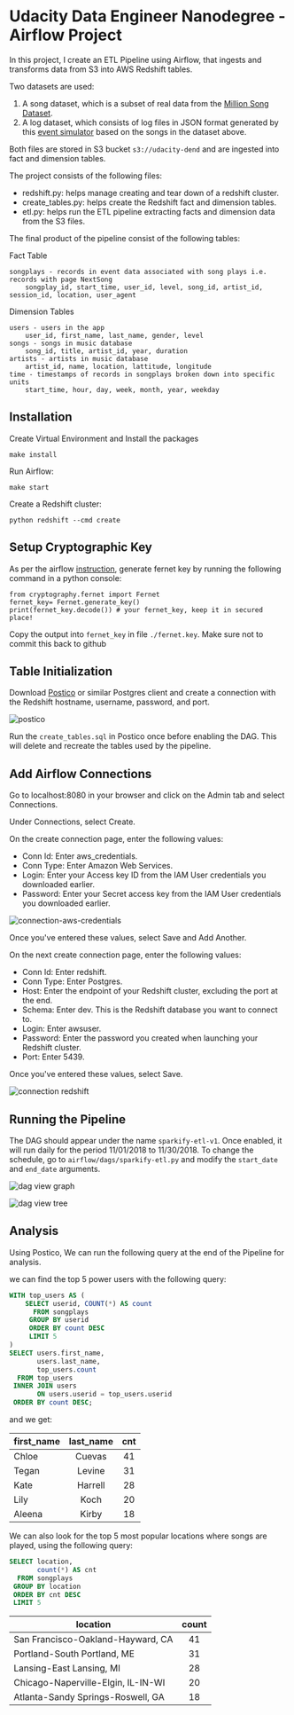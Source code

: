 [connection-aws-credentials]: https://github.com/jazracherif/udacity-data-engineer-airflow/blob/master/docs/connection-aws-credentials.png
[connection-redshift]: https://github.com/jazracherif/udacity-data-engineer-airflow/blob/master/docs/connection-redshift.png
[dag-view-graph]: https://github.com/jazracherif/udacity-data-engineer-airflow/blob/master/docs/dag-view-graph.png
[dag-view-tree]: https://github.com/jazracherif/udacity-data-engineer-airflow/blob/master/docs/dag-view-tree.png
[postico]: https://github.com/jazracherif/udacity-data-engineer-airflow/blob/master/docs/postico.png

# Udacity Data Engineer Nanodegree - Airflow Project

In this project, I create an ETL Pipeline using Airflow, that ingests and transforms data from S3 into AWS Redshift tables.

Two datasets are used:
1. A song dataset, which is a subset of real data from the [Million Song Dataset](http://millionsongdataset.com/).
2. A log dataset, which consists of log files in JSON format generated by this [event simulator](https://github.com/Interana/eventsim) based on the songs in the dataset above.


Both files are stored in S3 bucket `s3://udacity-dend` and are ingested into fact and dimension tables.

The project consists of the following files:
- redshift.py: helps manage creating and tear down of a redshift cluster.
- create_tables.py: helps create the Redshift fact and dimension tables.
- etl.py: helps run the ETL pipeline extracting facts and dimension data from the S3 files.

The final product of the pipeline consist of the following tables:

Fact Table

    songplays - records in event data associated with song plays i.e. records with page NextSong
        songplay_id, start_time, user_id, level, song_id, artist_id, session_id, location, user_agent

Dimension Tables

    users - users in the app
        user_id, first_name, last_name, gender, level
    songs - songs in music database
        song_id, title, artist_id, year, duration
    artists - artists in music database
        artist_id, name, location, lattitude, longitude
    time - timestamps of records in songplays broken down into specific units
        start_time, hour, day, week, month, year, weekday

## Installation

Create Virtual Environment and Install the packages

`make install`

Run Airflow:

`make start`

Create a Redshift cluster:

`python redshift --cmd create`

## Setup Cryptographic Key

As per the airflow [instruction](https://airflow.readthedocs.io/en/stable/howto/secure-connections.html), generate fernet key by running the following command in a python console:

    from cryptography.fernet import Fernet
    fernet_key= Fernet.generate_key()
    print(fernet_key.decode()) # your fernet_key, keep it in secured place!

Copy the output into `fernet_key` in file `./fernet.key`. Make sure not to commit this back to github

## Table Initialization

Download [Postico](https://eggerapps.at/postico/) or similar Postgres client and create a connection with the Redshift hostname, username, password, and port.

![postico][postico]

Run the `create_tables.sql` in Postico once before enabling the DAG. This will delete and recreate the tables used by the pipeline.

## Add Airflow Connections

Go to localhost:8080 in your browser and click on the Admin tab and select Connections.

Under Connections, select Create.

On the create connection page, enter the following values:
* Conn Id: Enter aws_credentials.
* Conn Type: Enter Amazon Web Services.
* Login: Enter your Access key ID from the IAM User credentials you downloaded earlier.
* Password: Enter your Secret access key from the IAM User credentials you downloaded earlier.

![connection-aws-credentials][connection-aws-credentials]

Once you've entered these values, select Save and Add Another.

On the next create connection page, enter the following values:
* Conn Id: Enter redshift.
* Conn Type: Enter Postgres.
* Host: Enter the endpoint of your Redshift cluster, excluding the port at the end.
* Schema: Enter dev. This is the Redshift database you want to connect to.
* Login: Enter awsuser.
* Password: Enter the password you created when launching your Redshift cluster.
* Port: Enter 5439.

Once you've entered these values, select Save.

![connection redshift][connection-redshift]


## Running the Pipeline

The DAG should appear under the name `sparkify-etl-v1`. Once enabled, it will run daily for the period 11/01/2018 to 11/30/2018. To change the schedule, go to `airflow/dags/sparkify-etl.py` and modify the `start_date` and `end_date` arguments.

![dag view graph][dag-view-graph]

![dag view tree][dag-view-tree]

## Analysis

Using Postico, We can run the following query at the end of the Pipeline for analysis.


we can find the top 5 power users with the following query:

~~~ sql
WITH top_users AS (
    SELECT userid, COUNT(*) AS count
      FROM songplays
     GROUP BY userid
     ORDER BY count DESC
     LIMIT 5
)
SELECT users.first_name, 
       users.last_name, 
       top_users.count
  FROM top_users
 INNER JOIN users
       ON users.userid = top_users.userid
 ORDER BY count DESC;
~~~~

and we get:

| first_name | last_name | cnt |
| ------------- |:-------------:|:-------------:|
| Chloe | Cuevas | 41 |
| Tegan | Levine | 31 |
| Kate | Harrell | 28 |
| Lily | Koch | 20 | 
| Aleena | Kirby | 18 |

We can also look for the top 5 most popular locations where songs are played, using the following query:

~~~ sql
SELECT location, 
       count(*) AS cnt 
  FROM songplays
 GROUP BY location 
 ORDER BY cnt DESC 
 LIMIT 5
~~~~

| location | count |
| ------------- |:-------------:|
| San Francisco-Oakland-Hayward, CA | 41
| Portland-South Portland, ME | 31
| Lansing-East Lansing, MI | 28
| Chicago-Naperville-Elgin, IL-IN-WI | 20
| Atlanta-Sandy Springs-Roswell, GA | 18


